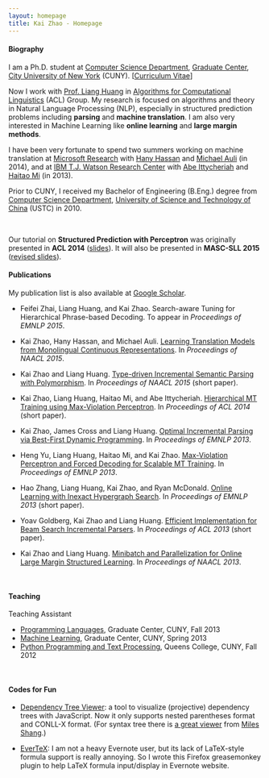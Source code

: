 ```yaml
---
layout: homepage
title: Kai Zhao - Homepage
---
```


#### Biography

I am a Ph.D. student at [Computer Science Department](http://cs.gc.cuny.edu/), [Graduate Center](http://www.gc.cuny.edu/), [City University of New York](http://www.cuny.edu/index.html) (CUNY). [[Curriculum Vitae](cv.pdf)]

Now I work with [Prof. Liang Huang](http://acl.cs.qc.edu/~lhuang/) in [Algorithms for Computational Linguistics](http://acl.cs.qc.edu/) (ACL) Group. My research is focused on algorithms and theory in Natural Language Processing (NLP), especially in structured prediction problems including **parsing** and **machine translation**. I am also very interested in Machine Learning like **online learning** and **large margin methods**.

I have been very fortunate to spend two summers working on machine translation at [Microsoft Research](http://research.microsoft.com/en-us/) with [Hany Hassan](http://research.microsoft.com/en-us/people/hanyh/) and [Michael Auli](http://michaelauli.github.io/) (in 2014), and at [IBM T.J. Watson Research Center](http://www.research.ibm.com/labs/watson/) with [Abe Ittycheriah](https://www.linkedin.com/pub/abe-ittycheriah/1/142/466) and [Haitao Mi](http://researcher.watson.ibm.com/researcher/view.php?person=us-hmi) (in 2013).

Prior to CUNY, I received my Bachelor of Engineering (B.Eng.) degree from [Computer Science Department](http://cs.ustc.edu.cn/), [University of Science and Technology of China](http://www.ustc.edu.cn/) (USTC) in 2010.

<br />

<div class="alert alert-info">
              <p>Our tutorial on <b>Structured Prediction with Perceptron</b> was originally presented in <b>ACL 2014</b> (<a href="http://acl.cs.qc.edu/~lhuang/slides/perc-tutorial.pdf">slides</a>).  
              It will also be presented in <b>MASC-SLL 2015</b> (<a href="files/perc-tutorial-masc.pdf">revised slides</a>). </p>
</div>


#### Publications

My publication list is also available at [Google Scholar](http://scholar.google.com/citations?user=5CCzY6MAAAAJ&hl=en).

* Feifei Zhai, Liang Huang, and Kai Zhao. Search-aware Tuning for Hierarchical Phrase-based Decoding. To appear in _Proceedings of EMNLP 2015_.

* Kai Zhao, Hany Hassan, and Michael Auli. [Learning Translation Models from Monolingual Continuous Representations](http://www.aclweb.org/anthology/N/N15/N15-1176.pdf). In _Proceedings of NAACL 2015_.

* Kai Zhao and Liang Huang. [Type-driven Incremental Semantic Parsing with Polymorphism](http://www.aclweb.org/anthology/N/N15/N15-1162.pdf). In _Proceedings of NAACL 2015_ (short paper).

* Kai Zhao, Liang Huang, Haitao Mi, and Abe Ittycheriah. [Hierarchical MT Training using Max-Violation Perceptron](http://www.aclweb.org/anthology/P/P14/P14-2127.pdf). In _Proceedings of ACL 2014_ (short paper).

* Kai Zhao, James Cross and Liang Huang. [Optimal Incremental Parsing via Best-First Dynamic Programming](http://aclweb.org/anthology/D/D13/D13-1071.pdf). In _Proceedings of EMNLP 2013_.

* Heng Yu, Liang Huang, Haitao Mi, and Kai Zhao. [Max-Violation Perceptron and Forced Decoding for Scalable MT Training](http://aclweb.org/anthology/D/D13/D13-1112.pdf). In _Proceedings of EMNLP 2013_.

* Hao Zhang, Liang Huang, Kai Zhao, and Ryan McDonald. [Online Learning with Inexact Hypergraph Search](http://aclweb.org/anthology/D/D13/D13-1093.pdf). In _Proceedings of EMNLP 2013_ (short paper).

* Yoav Goldberg, Kai Zhao and Liang Huang. [Efficient Implementation for Beam Search Incremental Parsers](http://www.aclweb.org/anthology/P/P13/P13-2111.pdf). In _Proceedings of ACL 2013_ (short paper).

* Kai Zhao and Liang Huang. [Minibatch and Parallelization for Online Large Margin Structured Learning](http://www.aclweb.org/anthology/N/N13/N13-1038.pdf). In _Proceedings of NAACL 2013_.

<br />

#### Teaching

Teaching Assistant

* [Programming Languages](http://acl.cs.qc.edu/~lhuang/teaching/PL/), Graduate Center, CUNY, Fall 2013
* [Machine Learning](http://acl.cs.qc.edu/~lhuang/teaching/machine-learning/), Graduate Center, CUNY, Spring 2013
* [Python Programming and Text Processing](http://acl.cs.qc.edu/~lhuang/teaching/python-2012f/), Queens College, CUNY, Fall 2012

<br />

#### Codes for Fun

* [Dependency Tree Viewer](deptreeviewer): a tool to visualize (projective) dependency trees with JavaScript. Now it only supports nested parentheses format and CONLL-X format. (For syntax tree there is [a great viewer](http://mshang.ca/syntree/) from [Miles Shang](http://mshang.ca/).)

* [EverTeX](http://github.com/kaayy/everTex): I am not a heavy Evernote user, but its lack of LaTeX-style formula support is really annoying. So I wrote this Firefox greasemonkey plugin to help LaTeX formula input/display in Evernote website.
